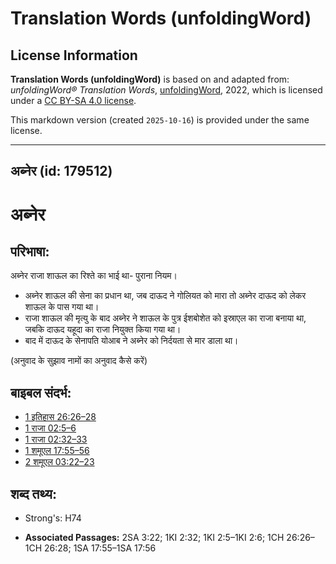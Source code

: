 # Translation Words (unfoldingWord)

## License Information

**Translation Words (unfoldingWord)** is based on and adapted from: _unfoldingWord® Translation Words_, [unfoldingWord](https://unfoldingword.org/utw), 2022, which is licensed under a [CC BY-SA 4.0 license](https://creativecommons.org/licenses/by-sa/4.0/legalcode.en).

This markdown version (created `2025-10-16`) is provided under the same license.



--------------------------------

## अब्नेर (id: 179512)

अब्नेर
======

परिभाषा:
--------

अब्नेर राजा शाऊल का रिश्ते का भाई था\- पुराना नियम।

* अब्नेर शाऊल की सेना का प्रधान था, जब दाऊद ने गोलियत को मारा तो अब्नेर दाऊद को लेकर शाऊल के पास गया था।
* राजा शाऊल की मृत्यु के बाद अब्नेर ने शाऊल के पुत्र ईशबोशेत को इस्राएल का राजा बनाया था, जबकि दाऊद यहूदा का राजा नियुक्त किया गया था।
* बाद में दाऊद के सेनापति योआब ने अब्नेर को निर्दयता से मार डाला था।

(अनुवाद के सुझाव नामों का अनुवाद कैसे करें)

बाइबल संदर्भ:
-------------

* [1 इतिहास 26:26–28](https://ref.ly/1Chr0:0)
* [1 राजा 02:5–6](https://ref.ly/1Kgs0:0)
* [1 राजा 02:32–33](https://ref.ly/1Kgs0:0)
* [1 शमूएल 17:55–56](https://ref.ly/1Sam0:0)
* [2 शमूएल 03:22–23](https://ref.ly/2Sam0:0)

शब्द तथ्य:
----------

* Strong's: H74

* **Associated Passages:** 2SA 3:22; 1KI 2:32; 1KI 2:5–1KI 2:6; 1CH 26:26–1CH 26:28; 1SA 17:55–1SA 17:56

